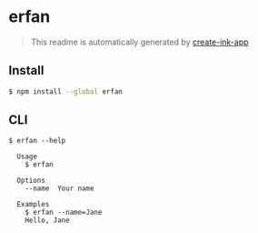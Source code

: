 # erfan

> This readme is automatically generated by [create-ink-app](https://github.com/vadimdemedes/create-ink-app)

## Install

```bash
$ npm install --global erfan
```

## CLI

```
$ erfan --help

  Usage
    $ erfan

  Options
    --name  Your name

  Examples
    $ erfan --name=Jane
    Hello, Jane
```
